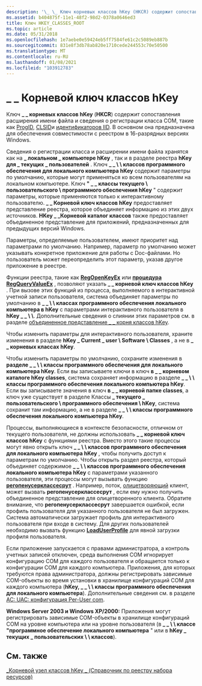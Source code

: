 ```yaml
---
description: '\_ \_ Ключ корневых классов hKey (HKCR) содержит сопоставления расширения имени файла и сведения о регистрации класса COM, такие как ProgID, CLSID и идентификаторов IID. В основном она предназначена для обеспечения совместимости с реестром в 16-разрядных версиях Windows.'
ms.assetid: b404875f-11e1-48f2-98d2-0378a0646ed3
title: Ключ HKEY_CLASSES_ROOT
ms.topic: article
ms.date: 05/31/2018
ms.openlocfilehash: 1e7aebe0e59424eb5ff7584fe61c2c5089eb887b
ms.sourcegitcommit: 831e8f3db78ab820e1710cede244553c70e50500
ms.translationtype: MT
ms.contentlocale: ru-RU
ms.lasthandoff: 01/08/2021
ms.locfileid: "103912783"
---
```

# <a name="hkey_classes_root-key"></a>\_ \_ Корневой ключ классов hKey

Ключ **\_ \_ корневых классов hKey** (**HKCR**) содержит сопоставления расширения имени файла и сведения о регистрации класса COM, такие как [ProgID](../com/-progid--key.md), [CLSID](../com/clsid-key-hklm.md)и [идентификаторов IID](../com/interface-key.md). В основном она предназначена для обеспечения совместимости с реестром в 16-разрядных версиях Windows.

Сведения о регистрации класса и расширении имени файла хранятся как на **\_ локальном \_ компьютере hKey** , так и в разделе реестра **hKey для \_ текущих \_ пользователей** . Ключ **\_ \_ \\ \\ классов программного обеспечения для локального компьютера hKey** содержит параметры по умолчанию, которые могут применяться ко всем пользователям на локальном компьютере. Ключ **" \_ \_ классы текущего \\ пользовательского \\ программного обеспечения hKey** " содержит параметры, которые применяются только к интерактивному пользователю. **\_ \_ Корневой ключ классов hKey** предоставляет представление реестра, которое объединяет информацию из этих двух источников. **HKey \_ \_Корневой каталог классов** также предоставляет объединенное представление для приложений, предназначенных для предыдущих версий Windows.

Параметры, определяемые пользователем, имеют приоритет над параметрами по умолчанию. Например, параметр по умолчанию может указывать конкретное приложение для работы с Doc-файлами. Но пользователь может переопределить этот параметр, указав другое приложение в реестре.

Функции реестра, такие как [**RegOpenKeyEx**](/windows/desktop/api/Winreg/nf-winreg-regopenkeyexa) или [**процедура RegQueryValueEx**](/windows/desktop/api/Winreg/nf-winreg-regqueryvalueexa) , позволяют указать **\_ \_ корневой ключ классов hKey** . При вызове этих функций из процесса, выполняемого в интерактивной учетной записи пользователя, система объединяет параметры по умолчанию в **\_ \_ \\ \\ классах программного обеспечения локального компьютера в hKey** с параметрами интерактивного пользователя в **hKey \_ \_ \\ \\**. Дополнительные сведения о слиянии этих параметров см. в разделе [объединенное представление \_ \_ корня классов hKey](merged-view-of-hkey-classes-root.md).

Чтобы изменить параметры для интерактивного пользователя, храните изменения в разделе **hKey \_ Current \_ user \\ Software \\ Classes** , а не в **\_ \_ корневых классах hKey**.

Чтобы изменить параметры по умолчанию, сохраните изменения в **разделе \_ \_ \\ \\ классы программного обеспечения для локального компьютера hKey**. Если вы записываете ключи в ключ **в \_ \_ корневом каталоге hKey classes**, система сохраняет информацию в разделе **\_ \_ \\ \\ классы программного обеспечения локального компьютера hKey**. Если вы записываете значения в ключ **в \_ \_ корневой папке classes**, а ключ уже существует в разделе Классы **\_ текущего \_ пользовательского \\ программного обеспечения \\ hKey**, система сохранит там информацию, а не в разделе **\_ \_ \\ \\ классы программного обеспечения локального компьютера hKey**.

Процессы, выполняющиеся в контексте безопасности, отличном от текущего пользователя, не должны использовать **\_ \_ корневой ключ классов hKey** с функциями реестра. Вместо этого такие процессы могут явно открыть ключ **\_ \_ \\ \\ классов программного обеспечения для локального компьютера hKey** , чтобы получить доступ к параметрам по умолчанию. Чтобы открыть раздел реестра, который объединяет содержимое **\_ \_ \\ \\ классов программного обеспечения локального компьютера hKey** с параметрами указанного пользователя, эти процессы могут вызывать функцию [**регопенусерклассесрут**](/windows/desktop/api/Winreg/nf-winreg-regopenuserclassesroot) . Например, поток, [олицетворяющий](/windows/desktop/SecAuthZ/client-impersonation) клиент, может вызвать **регопенусерклассесрут** , если ему нужно получить объединенное представление для олицетворенного клиента. Обратите внимание, что **регопенусерклассесрут** завершается ошибкой, если профиль пользователя для указанного пользователя не был загружен. Система автоматически загружает профиль для интерактивного пользователя при входе в систему. Для других пользователей необходимо вызвать функцию [**LoadUserProfile**](/windows/win32/api/userenv/nf-userenv-loaduserprofilea) для явной загрузки профиля пользователя.

Если приложение запускается с правами администратора, а контроль учетных записей отключен, среда выполнения COM игнорирует конфигурацию COM для каждого пользователя и обращается только к конфигурации COM для каждого компьютера. Приложения, для которых требуются права администратора, должны регистрировать зависимые COM-объекты во время установки в хранилище конфигураций COM для каждого компьютера (**hKey, \_ \_ \\ \\ классы программного обеспечения для локального компьютера**). Дополнительные сведения см. в разделе [AC: UAC: конфигурация Per-User com](/previous-versions/bb756926(v=msdn.10)).

**Windows Server 2003 и Windows XP/2000:** Приложения могут регистрировать зависимые COM-объекты в хранилище конфигураций COM на уровне компьютера или на уровне пользователя (в **\_ \_ \\ \\ классе "программное обеспечение локального компьютера** " или в **hKey \_ текущих \_ пользовательских \\ \\ классов**).

## <a name="related-topics"></a>См. также

<dl> <dt>

[\_Корневой узел классов hKey \_ (Справочник по реестру набора ресурсов)](/previous-versions/windows/it-pro/windows-server-2003/cc739822(v=ws.10))
</dt> </dl>

 

 
